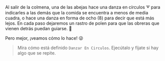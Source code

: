 <gs-attire attire-url="https://raw.githubusercontent.com/MumukiProject/mumuki-guia-gobstones-repeticion-simple-kids/master/assets/attires/config.json"></gs-attire>
<gs-toolbox toolbox-url="https://raw.githubusercontent.com/MumukiProject/mumuki-guia-gobstones-repeticion-simple-kids/master/assets/toolbox_1553708780521.xml"></gs-toolbox>

Al salir de la colmena, una de las abejas hace una danza en círculos :curly_loop: para indicarles a las demás que la comida se encuentra a menos de media cuadra, o hace una danza en forma de ocho (8) para decir que está más lejos. En cada paso dejaremos un rastro de polen para que las obreras que vienen detrás puedan guiarse. :paw_prints:

Pero mejor, ¡veamos cómo lo hace! :stuck_out_tongue_winking_eye:

> Mira cómo está definido `Danzar En Circulos`. Ejecútalo y fíjate si hay algo que se repite.